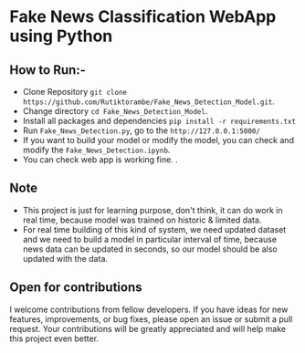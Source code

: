#  Fake News Classification WebApp using Python

## How to Run:-

- Clone Repository ```git clone https://github.com/Rutiktorambe/Fake_News_Detection_Model.git```.
- Change directory ``` cd Fake_News_Detection_Model ```.
- Install all  packages and dependencies  ```pip install -r requirements.txt```
- Run `Fake_News_Detection.py`, go to the `http://127.0.0.1:5000/`
- If you want to build your model or modify the model, you can check and modify the `Fake_News_Detection.ipynb`.
- You can check web app is working fine. .


## Note
- This project is just for learning purpose, don't think, it can do work in real time, because model was trained on historic & limited data.
- For real time building of this kind of system, we need updated dataset and we need to build a model in particular interval of time, because news data can be updated in seconds, so our model should be also updated with the data.

## Open for contributions
I welcome contributions from fellow developers. If you have ideas for new features, improvements, or bug fixes, please open an issue or submit a pull request. Your contributions will be greatly appreciated and will help make this project even better.
